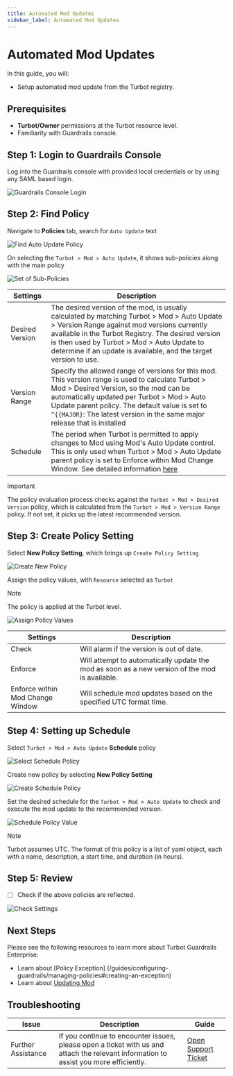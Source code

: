 ```yaml
---
title: Automated Mod Updates
sidebar_label: Automated Mod Updates
---
```


# Automated Mod Updates

In this guide, you will:
- Setup automated mod update from the Turbot registry.

## Prerequisites

- **Turbot/Owner** permissions at the Turbot resource level.
- Familiarity with Guardrails console.

## Step 1: Login to Guardrails Console

Log into the Guardrails console with provided local credentials or by using any SAML based login.

![Guardrails Console Login](/images/docs/guardrails/guides/configuring-guardrails/mod-auto-update/guardrails-console-login.png)

## Step 2: Find Policy

Navigate to **Policies** tab, search for `Auto Update` text

![Find Auto Update Policy](/images/docs/guardrails/guides/configuring-guardrails/mod-auto-update/guardrails-console-policies-auto-update.png)

On selecting the `Turbot > Mod > Auto Update`, it shows sub-policies along with the main policy

![Set of Sub-Policies](/images/docs/guardrails/guides/configuring-guardrails/mod-auto-update/guardrails-console-policies-auto-update-sub-policies.png)


| Settings                      | Description                                                                                   |
|---------------------------------------------|-----------------------------------------------------------------------------------------------|
| Desired Version                         | The desired version of the mod, is usually calculated by matching Turbot > Mod > Auto Update > Version Range against mod versions currently available in the Turbot Registry. The desired version is then used by Turbot > Mod > Auto Update to determine if an update is available, and the target version to use.|
| Version Range                       | Specify the allowed range of versions for this mod. This version range is used to calculate Turbot > Mod > Desired Version, so the mod can be automatically updated per Turbot > Mod > Auto Update parent policy. The default value is set to `^{{MAJOR}`: The latest version in the same major release that is installed|
| Schedule | The period when Turbot is permitted to apply changes to Mod using Mod's Auto Update control. This is only used when Turbot > Mod > Auto Update parent policy is set to Enforce within Mod Change Window. See detailed information [here](https://hub.guardrails.turbot.com/mods/turbot/policies/turbot/modChangeWindowSchedule)                           |

> [!IMPORTANT]
> The policy evaluation process checks against the `Turbot > Mod > Desired Version` policy, which is calculated from the `Turbot > Mod > Version Range` policy. If not set, it picks up the latest recommended version.

## Step 3: Create Policy Setting

Select **New Policy Setting**, which brings up `Create Policy Setting`

![Create New Policy](/images/docs/guardrails/guides/configuring-guardrails/mod-auto-update/guardrails-console-policies-auto-update-create-new-policy.png)

Assign the policy values, with `Resource` selected as `Turbot`

> [!NOTE]
> The policy is applied at the Turbot level.

![Assign Policy Values](/images/docs/guardrails/guides/configuring-guardrails/mod-auto-update/guardrails-console-policies-auto-update-assign-policy-values.png)


| Settings                      | Description                                                                                   |
|-------------------------------|-----------------------------------------------------------------------------------------------|
| Check                         | Will alarm if the version is out of date.                                                     |
| Enforce                       | Will attempt to automatically update the mod as soon as a new version of the mod is available.|
| Enforce within Mod Change Window | Will schedule mod updates based on the specified UTC format time.                             |


## Step 4: Setting up Schedule

Select `Turbot > Mod > Auto Update` **Schedule** policy

![Select Schedule Policy](/images/docs/guardrails/guides/configuring-guardrails/mod-auto-update/guardrails-console-policies-auto-update-select-schedule-policy.png)

Create new policy by selecting **New Policy Setting**

![Create Schedule Policy](/images/docs/guardrails/guides/configuring-guardrails/mod-auto-update/guardrails-console-policies-auto-update-select-schedule-create-policy.png)

Set the desired schedule for the `Turbot > Mod > Auto Update` to check and execute the mod update to the recommended version.

![Schedule Policy Value](/images/docs/guardrails/guides/configuring-guardrails/mod-auto-update/guardrails-console-policies-auto-update-select-schedule-policy-value.png)

> [!Note]
> Turbot assumes UTC.
> The format of this policy is a list of yaml object, each with a name, description, a start time, and duration (in hours).

## Step 5: Review

- [ ] Check if the above policies are reflected.

![Check Settings](/images/docs/guardrails/guides/configuring-guardrails/mod-auto-update/guardrails-console-policies-auto-update-settings-check.png)


## Next Steps

Please see the following resources to learn more about Turbot Guardrails Enterprise:

- Learn about [Policy Exception] (/guides/configuring-guardrails/managing-policies#creating-an-exception)
- Learn about [Updating Mod](/guardrails/docs/guides/configuring-guardrails/update-mod)

## Troubleshooting

| Issue                                      | Description                                                                                                                                                                                                 | Guide                                |
|----------------------------------------------|-------------------------------------------------------------------------------------------------------------------------------------------------------------------------------------------------------------------|-----------------------------------------------------|
| Further Assistance                       | If you continue to encounter issues, please open a ticket with us and attach the relevant information to assist you more efficiently.                                                 | [Open Support Ticket](https://support.turbot.com)   |